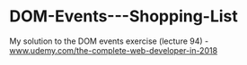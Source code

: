 # DOM-Events---Shopping-List

My solution to the DOM events exercise (lecture 94) - www.udemy.com/the-complete-web-developer-in-2018
